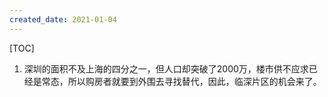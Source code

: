 ```yaml
---
created_date: 2021-01-04
---
```


[TOC]

1. 深圳的面积不及上海的四分之一，但人口却突破了2000万，楼市供不应求已经是常态，所以购房者就要到外围去寻找替代，因此，临深片区的机会来了。

